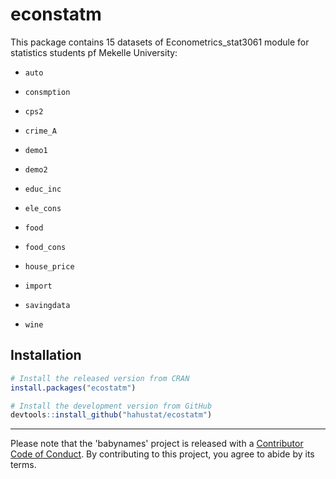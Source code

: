 # econstatm



This package contains 15 datasets of Econometrics_stat3061 module for statistics students pf Mekelle University:

* `auto`

* `consmption`

* `cps2`

* `crime_A`

* `demo1`

* `demo2`

* `educ_inc`

* `ele_cons`

* `food`

* `food_cons`

* `house_price`

* `import`

* `savingdata`

* `wine`



## Installation

```R
# Install the released version from CRAN
install.packages("ecostatm")

# Install the development version from GitHub
devtools::install_github("hahustat/ecostatm")
```

-----

Please note that the 'babynames' project is released with a [Contributor Code of Conduct](.github/CODE_OF_CONDUCT.md). By contributing to this project, you agree to abide by its terms.

